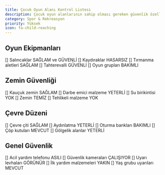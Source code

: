 ```yaml
---
title: Çocuk Oyun Alanı Kontrol Listesi
description: Çocuk oyun alanlarının sahip olması gereken güvenlik özellikleri
category: Spor & Rekreasyon
priority: Yüksek
icon: fa-child-reaching
---
```


## Oyun Ekipmanları

[] Salıncaklar SAĞLAM ve GÜVENLİ
[] Kaydıraklar HASARSIZ
[] Tırmanma aletleri SAĞLAM
[] Tahterevalli GÜVENLİ
[] Oyun grupları BAKIMLI

## Zemin Güvenliği

[] Kauçuk zemin SAĞLAM
[] Darbe emici malzeme YETERLİ
[] Su birikintisi YOK
[] Zemin TEMİZ
[] Tehlikeli malzeme YOK

## Çevre Düzeni

[] Çevre çiti SAĞLAM
[] Aydınlatma YETERLİ
[] Oturma bankları BAKIMLI
[] Çöp kutuları MEVCUT
[] Gölgelik alanlar YETERLİ

## Genel Güvenlik

[] Acil yardım telefonu ASILI
[] Güvenlik kameraları ÇALIŞIYOR
[] Uyarı levhaları GÖRÜNÜR
[] İlk yardım malzemeleri YAKIN
[] Yaş grubu uyarıları MEVCUT
